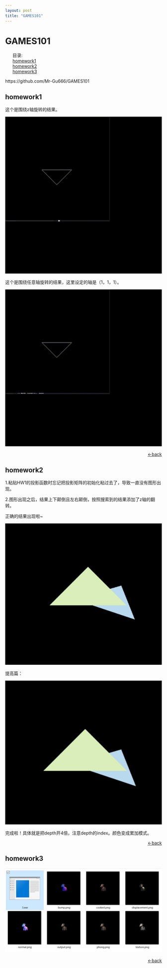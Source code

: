 ```yaml
---
layout: post
title: "GAMES101"
---
```


# GAMES101

<ul>
    <a name="catalogue">目录:</a></br>
	<a href="#HW1">homework1</a></br>
	<a href="#HW2">homework2</a></br>
	<a href="#HW3">homework3</a>
</ul>
https://github.com/Mr-Gu666/GAMES101

## <a name="HW1">homework1</a>

这个是围绕z轴旋转的结果。

![](../video_and_gif/GAMES101_HW1.gif)

这个是围绕任意轴旋转的结果，这里设定的轴是（1，1，1）。

![](../video_and_gif/GAMES101_HW1_2.gif)

<p style="text-align:right"><a href="#catalogue"><-back</a></p>

## <a name="HW2">homework2</a>

1.粘贴HW1的投影函数时忘记把投影矩阵的初始化粘过去了，导致一直没有图形出现。

2.图形出现之后，结果上下颠倒且左右颠倒，按照搜索到的结果添加了z轴的翻转。

正确的结果出现啦~

![](..\video_and_gif\GAMES101_HW2.jpg)

提高篇：

![](..\video_and_gif\GAMES101_HW2_2.jpg)

完成啦！具体就是把depth开4倍，注意depth的index。颜色变成累加模式。

<p style="text-align:right"><a href="#catalogue"><-back</a></p>

## <a name="HW3">homework3</a>

![](..\video_and_gif\GAMES101_HW3.jpg)

<p style="text-align:right"><a href="#catalogue"><-back</a></p>